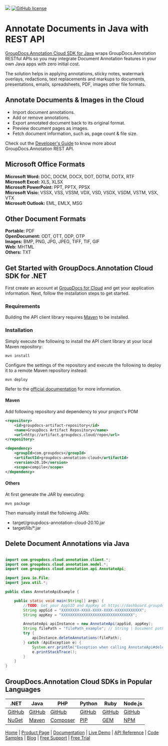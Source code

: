 ![](https://img.shields.io/badge/api-v2.0-lightgrey) [![GitHub license](https://img.shields.io/github/license/groupdocs-annotation-cloud/groupdocs-annotation-cloud-java)](https://github.com/groupdocs-annotation-cloud/groupdocs-annotation-cloud-java/blob/master/LICENSE) 

# Annotate Documents in Java with REST API

[GroupDocs.Annotation Cloud SDK for Java](https://products.groupdocs.cloud/annotation/java) wraps GroupDocs.Annotation RESTful APIs so you may integrate Document Annotation features in your own Java apps with zero initial cost.

The solution helps in applying annotations, sticky notes, watermark overlays, redactions, text replacements and markups to documents, presentations, emails, spreadsheets, PDF, images other file formats.

## Annotate Documents & Images in the Cloud

- Import document annotations.
- Add or remove annotations.
- Export annotated document back to its original format.
- Preview document pages as images.
- Fetch document information, such as, page count & file size.

Check out the [Developer's Guide](https://docs.groupdocs.cloud/annotation/developer-guide/) to know more about GroupDocs.Annotation REST API.

## Microsoft Office Formats

**Microsoft Word:** DOC, DOCM, DOCX, DOT, DOTM, DOTX, RTF\
**Microsoft Excel:** XLS, XLSX\
**Microsoft PowerPoint:** PPT, PPTX, PPSX\
**Microsoft Visio:** VSSX, VSS, VSSM, VDX, VSD, VSDX, VSDM, VSTM, VSX, VTX\
**Microsoft Outlook:** EML, EMLX, MSG

## Other Document Formats

**Portable:** PDF\
**OpenDocument:** ODT, OTT, ODP, OTP\
**Images:** BMP, PNG, JPG, JPEG, TIFF, TIF, GIF\
**Web:** MHTML\
**Others:** TXT

## Get Started with GroupDocs.Annotation Cloud SDK for .NET

First create an account at [GroupDocs for Cloud](https://dashboard.groupdocs.cloud/) and get your application information. Next, follow the installation steps to get started.

### Requirements

Building the API client library requires [Maven](https://maven.apache.org/) to be installed.

### Installation

Simply execute the following to install the API client library at your local Maven repository:

```shell
mvn install
```

Configure the settings of the repository and execute the following to deploy it to a remote Maven repository instead:

```shell
mvn deploy
```

Refer to the [official documentation](https://maven.apache.org/plugins/maven-deploy-plugin/usage.html) for more information.

#### Maven

Add following repository and dependency to your project's POM

```xml
<repository>
    <id>groupdocs-artifact-repository</id>
    <name>GroupDocs Artifact Repository</name>
    <url>http://artifact.groupdocs.cloud/repo</url>
</repository>
```

```xml
<dependency>
    <groupId>com.groupdocs</groupId>
    <artifactId>groupdocs-annotation-cloud</artifactId>
    <version>20.10</version>
    <scope>compile</scope>
</dependency>
```

#### Others

At first generate the JAR by executing:

```shell
mvn package
```

Then manually install the following JARs:

* target/groupdocs-annotation-cloud-20.10.jar
* target/lib/*.jar

## Delete Document Annotations via Java

```java

import com.groupdocs.cloud.annotation.client.*;
import com.groupdocs.cloud.annotation.model.*;
import com.groupdocs.cloud.annotation.api.AnnotateApi;

import java.io.File;
import java.util.*;

public class AnnotateApiExample {

    public static void main(String[] args) {
        //TODO: Get your AppSID and AppKey at https://dashboard.groupdocs.cloud (free registration is required).
        String appSid = "XXXXXXXX-XXXX-XXXX-XXXX-XXXXXXXXXXXX";
        String appKey = "XXXXXXXXXXXXXXXXXXXXXXXXXXXXXXXX";

        AnnotateApi apiInstance = new AnnotateApi(appSid, appKey);
        String filePath = "filePath_example"; // String | Document path in storage
        try {
            apiInstance.deleteAnnotations(filePath);
        } catch (ApiException e) {
            System.err.println("Exception when calling AnnotateApi#deleteAnnotations");
            e.printStackTrace();
        }
    }
}

```

## GroupDocs.Annotation Cloud SDKs in Popular Languages

| .NET | Java | PHP | Python | Ruby | Node.js |
|---|---|---|---|---|---|
| [GitHub](https://github.com/groupdocs-annotation-cloud/groupdocs-annotation-cloud-dotnet) | [GitHub](https://github.com/groupdocs-annotation-cloud/groupdocs-annotation-cloud-java) | [GitHub](https://github.com/groupdocs-annotation-cloud/groupdocs-annotation-cloud-php) | [GitHub](https://github.com/groupdocs-annotation-cloud/groupdocs-annotation-cloud-python) | [GitHub](https://github.com/groupdocs-annotation-cloud/groupdocs-annotation-cloud-ruby)  | [GitHub](https://github.com/groupdocs-annotation-cloud/groupdocs-annotation-cloud-node) |
| [NuGet](https://www.nuget.org/packages/GroupDocs.Annotation-Cloud/) | [Maven](https://repository.groupdocs.cloud/webapp/#/artifacts/browse/tree/General/repo/com/groupdocs/groupdocs-annotation-cloud) | [Composer](https://packagist.org/packages/groupdocscloud/groupdocs-annotation-cloud) | [PIP](https://pypi.org/project/groupdocs-annotation-cloud/) | [GEM](https://rubygems.org/gems/groupdocs_annotation_cloud)  | [NPM](https://www.npmjs.com/package/groupdocs-annotation-cloud) | 

[Home](https://www.groupdocs.cloud/) | [Product Page](https://products.groupdocs.cloud/annotation/java) | [Documentation](https://docs.groupdocs.cloud/annotation/) | [Live Demo](https://products.groupdocs.app/annotation/total) | [API Reference](https://apireference.groupdocs.cloud/annotation/) | [Code Samples](https://github.com/groupdocs-annotation-cloud/groupdocs-annotation-cloud-java-samples) | [Blog](https://blog.groupdocs.cloud/category/annotation/) | [Free Support](https://forum.groupdocs.cloud/c/annotation) | [Free Trial](https://dashboard.groupdocs.cloud)


